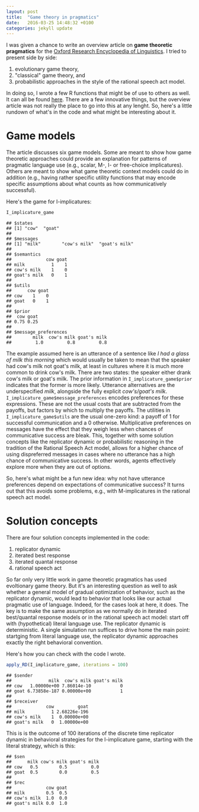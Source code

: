 ```yaml
---
layout: post
title:  "Game theory in pragmatics"
date:   2016-03-25 14:48:32 +0100
categories: jekyll update
---
```




I was given a chance to write an overview article on **game theoretic pragmatics** for the [Oxford Research Encyclopedia of Linguistics](http://linguistics.oxfordre.com). I tried to present side by side:

1. evolutionary game theory,
2. "classical" game theory, and
3. probabilistic approaches in the style of the rational speech act model.

In doing so, I wrote a few R functions that might be of use to others as well. It can all be found [here](https://github.com/michael-franke/game_theoretic_pragmatics_ORE). There are a few innovative things, but the overview article was not really the place to go into this at any lenght. So, here's a little rundown of what's in the code and what might be interesting about it.

# Game models

The article discusses six game models. Some are meant to show how game theoretic approaches could provide an explanation for patterns of pragmatic language use (e.g., scalar, M-, I- or free-choice implicatures). Others are meant to show what game theoretic context models could do in addition (e.g., having rather specific utility functions that may encode specific assumptions about what counts as how communicatively successful).

Here's the game for I-implicatures:


```r
I_implicature_game
```

```
## $states
## [1] "cow"  "goat"
## 
## $messages
## [1] "milk"        "cow's milk"  "goat's milk"
## 
## $semantics
##             cow goat
## milk          1    1
## cow's milk    1    0
## goat's milk   0    1
## 
## $utils
##      cow goat
## cow    1    0
## goat   0    1
## 
## $prior
##  cow goat 
## 0.75 0.25 
## 
## $message_preferences
##        milk  cow's milk goat's milk 
##         1.0         0.8         0.8
```

The example assumed here is an utterance of a sentence like *I had a glass of milk this morning* which would usually be taken to mean that the speaker had cow's milk not goat's milk, at least in cultures where it is much more common to drink cow's milk. There are two states: the speaker either drank cow's milk or goat's milk. The prior information in `I_implicature_game$prior` indicates that the former is more likely. Utterance alternatives are the underspecified *milk*, alongside the fully explicit *cow's/goat's milk*. `I_implicature_game$message_preferences` encodes preferences for these expressions. These are not the usual costs that are subtracted from the payoffs, but factors by which to multiply the payoffs. The utilities in `I_implicature_game$utils` are the usual one-zero kind: a payoff of 1 for successful communication and a 0 otherwise. Multiplicative preferences on messages have the effect that they weigh less when chances of communicative success are bleak. This, together with some solution concepts like the replicator dynamic or probabilistic reasoning in the tradition of the Rational Speech Act model, allows for a higher chance of using dispreferred messages in cases where no utterance has a high chance of communicative success. In other words, agents effectively explore more when they are out of options. 

So, here's what might be a fun new idea: why not have utterance preferences depend on expectations of communicative success? It turns out that this avoids some problems, e.g., with M-implicatures in the rational speech act model.

# Solution concepts

There are four solution concepts implemented in the code:

1. replicator dynamic
2. iterated best response
3. iterated quantal response
4. rational speech act

So far only very little work in game theoretic pragmatics has used evoltionary game theory. But it's an interesting question as well to ask whether a general model of gradual optimization of behavior, such as the replicator dynamic, would lead to behavior that looks like our actual pragmatic use of language. Indeed, for the cases look at here, it does. The key is to make the same assumption as we normally do in iterated best/quantal response models or in the rational speech act model: start off with (hypothetical) literal language use. The replicator dynamic is deterministic. A single simulation run suffices to drive home the main point: startging from literal language use, the replicator dynamic approaches exactly the right behavioral convention.

Here's how you can check with the code I wrote.


```r
apply_RD(I_implicature_game, iterations = 100)
```

```
## $sender
##              milk  cow's milk goat's milk
## cow   1.00000e+00 7.86014e-10           0
## goat 6.73858e-187 0.00000e+00           1
## 
## $receiver
##             cow         goat
## milk          1 2.68226e-196
## cow's milk    1  0.00000e+00
## goat's milk   0  1.00000e+00
```

This is is the outcome of 100 iterations of the discrete time replicator dynamic in behavioral strategies for the I-implicature game, starting with the literal strategy, which is this:


```
## $sen
##      milk cow's milk goat's milk
## cow   0.5        0.5         0.0
## goat  0.5        0.0         0.5
## 
## $rec
##             cow goat
## milk        0.5  0.5
## cow's milk  1.0  0.0
## goat's milk 0.0  1.0
```


[jekyll-docs]: http://jekyllrb.com/docs/home
[jekyll-gh]:   https://github.com/jekyll/jekyll
[jekyll-talk]: https://talk.jekyllrb.com/
